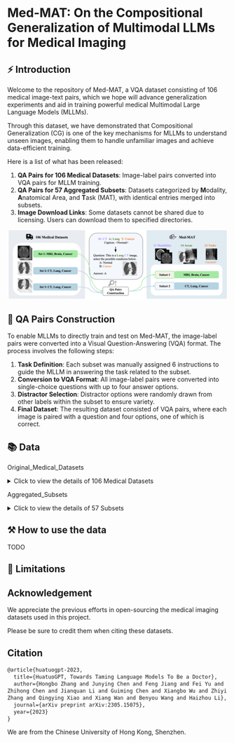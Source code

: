 # Med-MAT: On the Compositional Generalization of Multimodal LLMs for Medical Imaging

## ⚡ Introduction
Welcome to the repository of Med-MAT, a VQA dataset consisting of 106 medical image-text pairs, which we hope will advance generalization experiments and aid in training powerful medical Multimodal Large Language Models (MLLMs).

Through this dataset, we have demonstrated that Compositional Generalization (CG) is one of the key mechanisms for MLLMs to understand unseen images, enabling them to handle unfamiliar images and achieve data-efficient training.

Here is a list of what has been released:

1. **QA Pairs for 106 Medical Datasets**: Image-label pairs converted into VQA pairs for MLLM training.
2. **QA Pairs for 57 Aggregated Subsets**: Datasets categorized by **M**odality, **A**natomical Area, and **T**ask (MAT), with identical entries merged into subsets.
3. **Image Download Links**: Some datasets cannot be shared due to licensing. Users can download them to specified directories.

<div align=center>
<img src="assets/process-medmat.jpg" width = "800" alt="medmat" align=center/>
</div>


## 💭 QA Pairs Construction

To enable MLLMs to directly train and test on Med-MAT, the image-label pairs were converted into a Visual Question-Answering (VQA) format. The process involves the following steps:
1. **Task Definition**: Each subset was manually assigned 6 instructions to guide the MLLM in answering the task related to the subset.
2. **Conversion to VQA Format**: All image-label pairs were converted into single-choice questions with up to four answer options.
3. **Distractor Selection**: Distractor options were randomly drawn from other labels within the subset to ensure variety.
4. **Final Dataset**: The resulting dataset consisted of VQA pairs, where each image is paired with a question and four options, one of which is correct.


## 📚 Data

Original_Medical_Datasets
<details>
  <summary>Click to view the details of 106 Medical Datasets</summary>
  Hello!
</details>

Aggregated_Subsets
<details>
  <summary>Click to view the details of 57 Subsets</summary>
  Hello!
</details>

## ⚒️ How to use the data

TODO

## 🤖 Limitations

## Acknowledgement

We appreciate the previous efforts in open-sourcing the medical imaging datasets used in this project.

Please be sure to credit them when citing these datasets.

## Citation
```angular2
@article{huatuogpt-2023,
  title={HuatuoGPT, Towards Taming Language Models To Be a Doctor},
  author={Hongbo Zhang and Junying Chen and Feng Jiang and Fei Yu and Zhihong Chen and Jianquan Li and Guiming Chen and Xiangbo Wu and Zhiyi Zhang and Qingying Xiao and Xiang Wan and Benyou Wang and Haizhou Li},
  journal={arXiv preprint arXiv:2305.15075},
  year={2023}
}
```

We are from the Chinese University of Hong Kong, Shenzhen.
